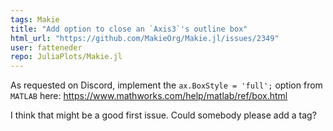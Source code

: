 ```yaml
---
tags: Makie
title: "Add option to close an `Axis3`'s outline box"
html_url: "https://github.com/MakieOrg/Makie.jl/issues/2349"
user: fatteneder
repo: JuliaPlots/Makie.jl
---
```


As requested on Discord, implement the `ax.BoxStyle = 'full';` option from `MATLAB` here: https://www.mathworks.com/help/matlab/ref/box.html

I think that might be a good first issue. Could somebody please add a tag?